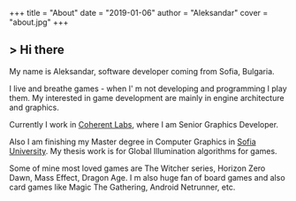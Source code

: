 +++
title = "About"
date = "2019-01-06"
author = "Aleksandar"
cover = "about.jpg"
+++

<h2>> Hi there<span class="logo__cursor" style="width: 3px; height: 1.625rem;"></span></h2>

My name is Aleksandar, software developer coming from Sofia, Bulgaria.

I live and breathe games - when I' m not developing and programming I play them.
My interested in game development are mainly in engine architecture and graphics.

Currently I work in [Coherent Labs](https://coherent-labs.com), where I am Senior Graphics Developer. 

Also I am finishing my Master degree in Computer Graphics in [Sofia University](https://www.fmi.uni-sofia.bg/en). My thesis work
is for Global Illumination algorithms for games.

Some of mine most loved games are The Witcher series, Horizon Zero Dawn, Mass Effect, Dragon Age. I m also huge fan of board games and also card games like Magic The Gathering, Android Netrunner, etc. 